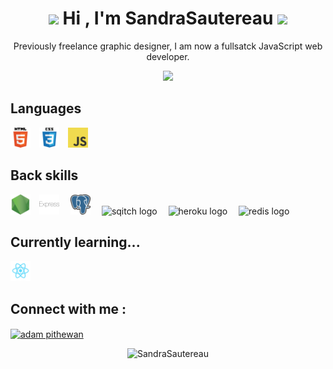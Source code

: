 <h1 align="center"><img src="https://user-images.githubusercontent.com/88667588/157057592-285ec82c-c289-455c-a7a9-95aecd8097d9.gif" width="55"> Hi , I'm SandraSautereau <img src="https://media.giphy.com/media/hvRJCLFzcasrR4ia7z/giphy.gif" width="35"></h1>
<p align="center">
Previously freelance graphic designer, I am now a fullsatck JavaScript web developer.</p>
<p align="center">
<a href="https://github.com/DenverCoder1/readme-typing-svg"><img src="https://readme-typing-svg.herokuapp.com?lines=CREATIVE+|+CURIOUS+|+RIGOUROUS+|+INDEPENDENT;PROFESSIONAL+RECONVERSION;&center=true&width=500&height=50"></a>
</p>


## Languages 
<img width="32" height="32" src="https://raw.githubusercontent.com/github/explore/80688e429a7d4ef2fca1e82350fe8e3517d3494d/topics/html/html.png" alt="html5 logo" />&emsp;<img width="32" height="32" src="https://raw.githubusercontent.com/github/explore/80688e429a7d4ef2fca1e82350fe8e3517d3494d/topics/css/css.png" alt="css3 logo" />&emsp;<img width="32" height="32" src="https://raw.githubusercontent.com/github/explore/80688e429a7d4ef2fca1e82350fe8e3517d3494d/topics/javascript/javascript.png" alt="Javascript logo" />&emsp;

## Back skills 
<img width="32" height="32" src="https://raw.githubusercontent.com/github/explore/80688e429a7d4ef2fca1e82350fe8e3517d3494d/topics/nodejs/nodejs.png" alt="nodejs logo" />&emsp;<img width="32" height="32" src="https://raw.githubusercontent.com/github/explore/80688e429a7d4ef2fca1e82350fe8e3517d3494d/topics/express/express.png" alt="express logo" />&emsp;
<img width="32" height="32" src="https://raw.githubusercontent.com/github/explore/80688e429a7d4ef2fca1e82350fe8e3517d3494d/topics/postgresql/postgresql.png" alt="postgreSQL logo" />&emsp;
<img width="70" height="32" src="https://sqitch.org/img/sqitch-logo.svg" alt="sqitch logo" />&emsp;
<img width="70" height="32" src="https://upload.wikimedia.org/wikipedia/commons/e/ec/Heroku_logo.svg" alt="heroku logo" />&emsp;
<img width="70" height="32" src="https://upload.wikimedia.org/wikipedia/fr/6/6b/Redis_Logo.svg" alt="redis logo" />&emsp;




## Currently learning...
<img width="32" height="32" src="https://raw.githubusercontent.com/github/explore/80688e429a7d4ef2fca1e82350fe8e3517d3494d/topics/react/react.png" alt="react logo" />&emsp;


## Connect with me :
<p align="left">
  <a href="https://www.linkedin.com/in/sandrasautereau/" target="blank"><img align="center"
      src="https://raw.githubusercontent.com/rahuldkjain/github-profile-readme-generator/master/src/images/icons/Social/linked-in-alt.svg"
      alt="adam pithewan" height="30" width="40" /></a>
</p>


<p align="center"> 
	<img src="https://komarev.com/ghpvc/?username=SandraSautereau&label=Profile%20views&color=0e75b6&style=plastic" alt="SandraSautereau" /> 
</p>
